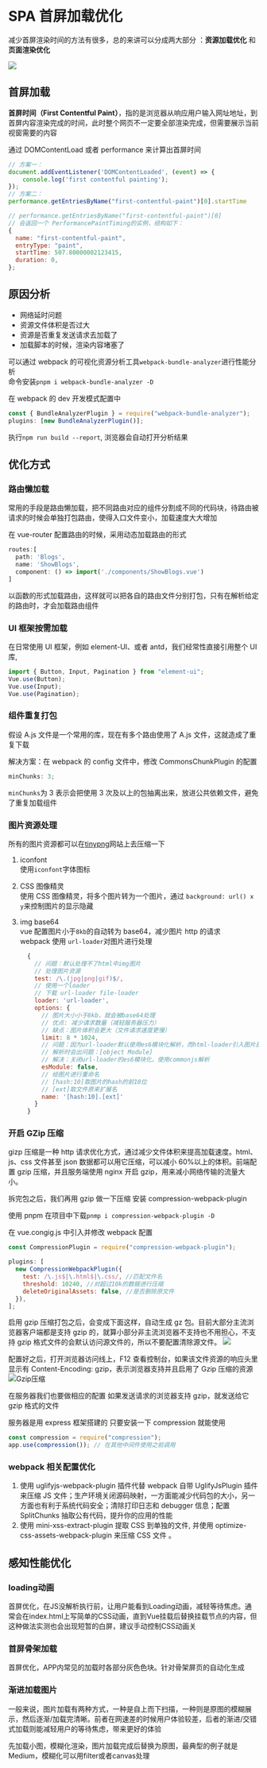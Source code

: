 # SPA 首屏加载优化

减少首屏渲染时间的方法有很多，总的来讲可以分成两大部分 ：**资源加载优化** 和 **页面渲染优化**

![](./performace.png)

## 首屏加载

**首屏时间（First Contentful Paint）**，指的是浏览器从响应用户输入网址地址，到首屏内容渲染完成的时间，此时整个网页不一定要全部渲染完成，但需要展示当前视窗需要的内容

通过 DOMContentLoad 或者 performance 来计算出首屏时间

```javascript
// 方案一：
document.addEventListener('DOMContentLoaded', (event) => {
    console.log('first contentful painting');
});
// 方案二：
performance.getEntriesByName("first-contentful-paint")[0].startTime

// performance.getEntriesByName("first-contentful-paint")[0]
// 会返回一个 PerformancePaintTiming的实例，结构如下：
{
  name: "first-contentful-paint",
  entryType: "paint",
  startTime: 507.80000002123415,
  duration: 0,
};
```

## 原因分析

- 网络延时问题
- 资源文件体积是否过大
- 资源是否重复发送请求去加载了
- 加载脚本的时候，渲染内容堵塞了

可以通过 webpack 的可视化资源分析工具`webpack-bundle-analyzer`进行性能分析  
命令安装`pnpm i webpack-bundle-analyzer -D`

在 webpack 的 dev 开发模式配置中

```javascript
const { BundleAnalyzerPlugin } = require("webpack-bundle-analyzer");
plugins: [new BundleAnalyzerPlugin()];
```

执行`npm run build --report`, 浏览器会自动打开分析结果

## 优化方式

### 路由懒加载

常用的手段是路由懒加载，把不同路由对应的组件分割成不同的代码块，待路由被请求的时候会单独打包路由，使得入口文件变小，加载速度大大增加

在 vue-router 配置路由的时候，采用动态加载路由的形式

```javascript
routes:[
  path: 'Blogs',
  name: 'ShowBlogs',
  component: () => import('./components/ShowBlogs.vue')
]
```

以函数的形式加载路由，这样就可以把各自的路由文件分别打包，只有在解析给定的路由时，才会加载路由组件

### UI 框架按需加载

在日常使用 UI 框架，例如 element-UI、或者 antd，我们经常性直接引用整个 UI 库,

```javascript
import { Button, Input, Pagination } from "element-ui";
Vue.use(Button);
Vue.use(Input);
Vue.use(Pagination);
```

### 组件重复打包

假设 A.js 文件是一个常用的库，现在有多个路由使用了 A.js 文件，这就造成了重复下载

解决方案：在 webpack 的 config 文件中，修改 CommonsChunkPlugin 的配置

```javascript
minChunks: 3;
```

`minChunks`为 3 表示会把使用 3 次及以上的包抽离出来，放进公共依赖文件，避免了重复加载组件

### 图片资源处理

所有的图片资源都可以在[tinypng](https://tinypng.com/)网站上去压缩一下

1. iconfont  
   使用`iconfont`字体图标

2. CSS 图像精灵  
   使用 CSS 图像精灵，将多个图片转为一个图片，通过 `background: url() x y`来控制图片的显示隐藏

3. img base64  
   vue 配置图片小于`8kb`的自动转为 base64，减少图片 http 的请求  
   webpack 使用 `url-loader`对图片进行处理
   ```javascript
     {
       // 问题：默认处理不了html中img图片
       // 处理图片资源
       test: /\.(jpg|png|gif)$/,
       // 使用一个loader
       // 下载 url-loader file-loader
       loader: 'url-loader',
       options: {
         // 图片大小小于8kb，就会被base64处理
         // 优点: 减少请求数量（减轻服务器压力）
         // 缺点：图片体积会更大（文件请求速度更慢）
         limit: 8 * 1024,
         // 问题：因为url-loader默认使用es6模块化解析，而html-loader引入图片是commonjs
         // 解析时会出问题：[object Module]
         // 解决：关闭url-loader的es6模块化，使用commonjs解析
         esModule: false,
         // 给图片进行重命名
         // [hash:10]取图片的hash的前10位
         // [ext]取文件原来扩展名
         name: '[hash:10].[ext]'
       }
     }
   ```

### 开启 GZip 压缩

gizp 压缩是一种 http 请求优化方式，通过减少文件体积来提高加载速度。html、js、css 文件甚至 json 数据都可以用它压缩，可以减小 60%以上的体积。前端配置 gzip 压缩，并且服务端使用 nginx 开启 gzip，用来减小网络传输的流量大小。

拆完包之后，我们再用 gzip 做一下压缩 安装 compression-webpack-plugin

使用 pnpm 在项目中下载`pnmp i compression-webpack-plugin -D`

在 vue.congig.js 中引入并修改 webpack 配置

```javascript
const CompressionPlugin = require("compression-webpack-plugin");

plugins: [
  new CompressionWebpackPlugin({
    test: /\.js$|\.html$|\.css/, //匹配文件名
    threshold: 10240, //对超过10k的数据进行压缩
    deleteOriginalAssets: false, //是否删除原文件
  }),
];
```

启用 gzip 压缩打包之后，会变成下面这样，自动生成 gz 包。目前大部分主流浏览器客户端都是支持 gzip 的，就算小部分非主流浏览器不支持也不用担心，不支持 gzip 格式文件的会默认访问源文件的，所以不要配置清除源文件。
![](./gzbuild.png)

配置好之后，打开浏览器访问线上，F12 查看控制台，如果该文件资源的响应头里显示有 Content-Encoding: gzip，表示浏览器支持并且启用了 Gzip 压缩的资源
![Gzip压缩](./resgz.png)

在服务器我们也要做相应的配置 如果发送请求的浏览器支持 gzip，就发送给它 gzip 格式的文件

服务器是用 express 框架搭建的 只要安装一下 compression 就能使用

```javascript
const compression = require("compression");
app.use(compression()); // 在其他中间件使用之前调用
```

### webpack 相关配置优化

1. 使用 uglifyjs-webpack-plugin 插件代替 webpack 自带 UglifyJsPlugin 插件来压缩 JS 文件；生产环境关闭源码映射，一方面能减少代码包的大小，另一方面也有利于系统代码安全；清除打印日志和 debugger 信息；配置 SplitChunks 抽取公有代码，提升你的应用的性能
2. 使用 mini-xss-extract-plugin 提取 CSS 到单独的文件, 并使用 optimize-css-assets-webpack-plugin 来压缩 CSS 文件 。


## 感知性能优化

### loading动画

首屏优化，在JS没解析执行前，让用户能看到Loading动画，减轻等待焦虑。通常会在index.html上写简单的CSS动画，直到Vue挂载后替换挂载节点的内容，但这种做法实测也会出现短暂的白屏，建议手动控制CSS动画关

### 首屏骨架加载

首屏优化，APP内常见的加载时各部分灰色色块。针对骨架屏页的自动化生成

### 渐进加载图片

一般来说，图片加载有两种方式，一种是自上而下扫描，一种则是原图的模糊展示，然后逐渐/加载完清晰。前者在网速差的时候用户体验较差，后者的渐进/交错式加载则能减轻用户的等待焦虑，带来更好的体验

先加载小图，模糊化渲染，图片加载完成后替换为原图，最典型的例子就是Medium，模糊化可以用filter或者canvas处理